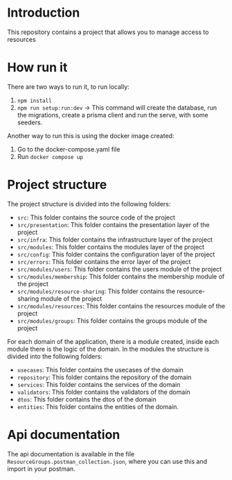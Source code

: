 # Introduction

This repository contains a project that allows you to manage access to resources

# How run it

There are two ways to run it, to run locally:
1. `npm install`
2. `npm run setup:run:dev` -> This command will create the database, run the migrations, create a prisma client and 
   run the serve, with some seeders.

Another way to run this is using the docker image created:
1. Go to the docker-compose.yaml file
2. Run `docker compose up`

# Project structure

The project structure is divided into the following folders:
- `src`: This folder contains the source code of the project
- `src/presentation`: This folder contains the presentation layer of the project
- `src/infra`: This folder contains the infrastructure layer of the project
- `src/modules`: This folder contains the modules layer of the project
- `src/config`: This folder contains the configuration layer of the project
- `src/errors`: This folder contains the error layer of the project
- `src/modules/users`: This folder contains the users module of the project
- `src/modules/membership`: This folder contains the membership module of the project
- `src/modules/resource-sharing`: This folder contains the resource-sharing module of the project
- `src/modules/resources`: This folder contains the resources module of the project
- `src/modules/groups`: This folder contains the groups module of the project

For each domain of the application, there is a module created, inside each module there is the logic of the domain.
In the modules the structure is divided into the following folders:
- `usecases`: This folder contains the usecases of the domain
- `repository`: This folder contains the repository of the domain
- `services`: This folder contains the services of the domain
- `validators`: This folder contains the validators of the domain
- `dtos`: This folder contains the dtos of the domain
- `entities`: This folder contains the entities of the domain.


# Api documentation
The api documentation is available in the file `ResourceGroups.postman_collection.json`, where you can use this and 
import in your postman.
